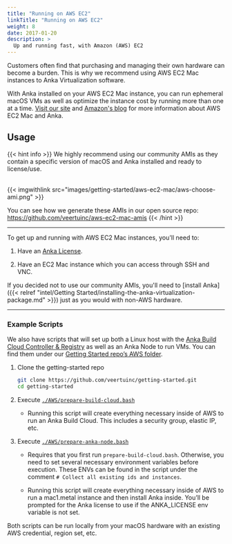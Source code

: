 ```yaml
---
title: "Running on AWS EC2"
linkTitle: "Running on AWS EC2"
weight: 8
date: 2017-01-20
description: >
  Up and running fast, with Amazon (AWS) EC2
---
```


Customers often find that purchasing and managing their own hardware can become a burden. This is why we recommend using AWS EC2 Mac instances to Anka Virtualization software.

With Anka installed on your AWS EC2 Mac instance, you can run ephemeral macOS VMs as well as optimize the instance cost by running more than one at a time. [Visit our site](https://veertu.com/aws-ec2-mac/) and [Amazon's blog](https://aws.amazon.com/blogs/compute/getting-started-with-anka-on-ec2-mac-instances/) for more information about AWS EC2 Mac and Anka.

## Usage

{{< hint info >}}
We highly recommend using our community AMIs as they contain a specific version of macOS and Anka installed and ready to license/use.<br /><br />

{{< imgwithlink src="images/getting-started/aws-ec2-mac/aws-choose-ami.png" >}}
<br />

You can see how we generate these AMIs in our open source repo: https://github.com/veertuinc/aws-ec2-mac-amis
{{< /hint >}}

---

To get up and running with AWS EC2 Mac instances, you'll need to:

1. Have an [Anka License](https://veertu.com/anka-build-trial/).

2. Have an EC2 Mac instance which you can access through SSH and VNC.

If you decided not to use our community AMIs, you'll need to [install Anka]({{< relref "intel/Getting Started/installing-the-anka-virtualization-package.md" >}}) just as you would with non-AWS hardware.

---

### Example Scripts

We also have scripts that will set up both a Linux host with the [Anka Build Cloud Controller & Registry](https://veertu.com/anka-build/) as well as an Anka Node to run VMs. You can find them under our [Getting Started repo’s AWS folder](https://github.com/veertuinc/getting-started#aws-aws).

1. Clone the getting-started repo
    ```bash
    git clone https://github.com/veertuinc/getting-started.git
    cd getting-started
    ```

2. Execute [`./AWS/prepare-build-cloud.bash`](https://github.com/veertuinc/getting-started/blob/master/AWS/prepare-build-cloud.bash)
    - Running this script will create everything necessary inside of AWS to run an Anka Build Cloud. This includes a security group, elastic IP, etc.

3. Execute [`./AWS/prepare-anka-node.bash`](https://github.com/veertuinc/getting-started/blob/master/AWS/prepare-anka-node.bash)

    - Requires that you first run `prepare-build-cloud.bash`. Otherwise, you need to set several necessary environment variables before execution. These ENVs can be found in the script under the comment `# Collect all existing ids and instances`.

    - Running this script will create everything necessary inside of AWS to run a mac1.metal instance and then install Anka inside. You’ll be prompted for the Anka license to use if the ANKA_LICENSE env variable is not set.

Both scripts can be run locally from your macOS hardware with an existing AWS credential, region set, etc.
